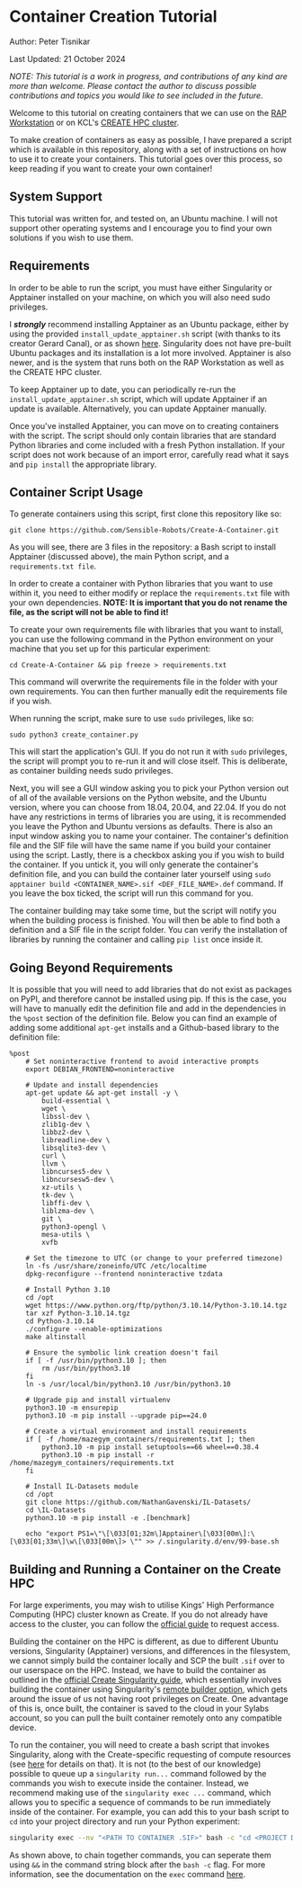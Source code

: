 # Container Creation Tutorial
Author: Peter Tisnikar

Last Updated: 21 October 2024

*NOTE: This tutorial is a work in progress, and contributions of any kind are more than welcome. Please contact the author to discuss possible contributions and topics you would like to see included in the future.*

Welcome to this tutorial on creating containers that we can use on the [RAP Workstation](https://github.com/Sensible-Robots/Workstation-Experiments) or on KCL's [CREATE HPC cluster](https://docs.er.kcl.ac.uk/).

To make creation of containers as easy as possible, I have prepared a script which is available in this repository, along with a set of instructions on how to use it to create your containers. This tutorial goes over this process, so keep reading if you want to create your own container!

## System Support

This tutorial was written for, and tested on, an Ubuntu machine. I will not support other operating systems and I encourage you to find your own solutions if you wish to use them.

## Requirements

In order to be able to run the script, you must have either Singularity or Apptainer installed on your machine, on which you will also need sudo privileges.

I ***strongly*** recommend installing Apptainer as an Ubuntu package, either by using the provided ```install_update_apptainer.sh``` script (with thanks to its creator Gerard Canal), or as shown [here](https://apptainer.org/docs/admin/1.2/installation.html). Singularity does not have pre-built Ubuntu packages and its installation is a lot more involved. Apptainer is also newer, and is the system that runs both on the RAP Workstation as well as the CREATE HPC cluster.

To keep Apptainer up to date, you can periodically re-run the ```install_update_apptainer.sh``` script, which will update Apptainer if an update is available. Alternatively, you can update Apptainer manually.

Once you've installed Apptainer, you can move on to creating containers with the script. The script should only contain libraries that are standard Python libraries and come included with a fresh Python installation. If your script does not work because of an import error, carefully read what it says and ```pip install``` the appropriate library.

## Container Script Usage

To generate containers using this script, first clone this repository like so:
```
git clone https://github.com/Sensible-Robots/Create-A-Container.git
```
As you will see, there are 3 files in the repository: a Bash script to install Apptainer (discussed above), the main Python script, and a ```requirements.txt file```.

In order to create a container with Python libraries that you want to use within it, you need to either modify or replace the ```requirements.txt``` file with your own dependencies. **NOTE: It is important that you do not rename the file, as the script will not be able to find it!**

To create your own requirements file with libraries that you want to install, you can use the following command in the Python environment on your machine that you set up for this particular experiment:
```
cd Create-A-Container && pip freeze > requirements.txt
```
This command will overwrite the requirements file in the folder with your own requirements. You can then further manually edit the requirements file if you wish.

When running the script, make sure to use ```sudo``` privileges, like so:
```
sudo python3 create_container.py
```
This will start the application's GUI. If you do not run it with ```sudo``` privileges, the script will prompt you to re-run it and will close itself. This is deliberate, as container building needs sudo privileges.

Next, you will see a GUI window asking you to pick your Python version out of all of the available versions on the Python website, and the Ubuntu version, where you can choose from 18.04, 20.04, and 22.04. If you do not have any restrictions in terms of libraries you are using, it is recommended you leave the Python and Ubuntu versions as defaults. There is also an input window asking you to name your container. The container's definition file and the SIF file will have the same name if you build your container using the script. Lastly, there is a checkbox asking you if you wish to build the container. If you untick it, you will only generate the container's definition file, and you can build the container later yourself using ```sudo apptainer build <CONTAINER_NAME>.sif <DEF_FILE_NAME>.def``` command. If you leave the box ticked, the script will run this command for you.

The container building may take some time, but the script will notify you when the building process is finished. You will then be able to find both a definition and a SIF file in the script folder. You can verify the installation of libraries by running the container and calling ```pip list``` once inside it.

## Going Beyond Requirements

It is possible that you will need to add libraries that do not exist as packages on PyPI, and therefore cannot be installed using pip. If this is the case, you will have to manually edit the definition file and add in the dependencies in the ```%post``` section of the definition file. Below you can find an example of adding some additional ```apt-get``` installs and a Github-based library to the definition file:
```
%post
    # Set noninteractive frontend to avoid interactive prompts
    export DEBIAN_FRONTEND=noninteractive
    
    # Update and install dependencies
    apt-get update && apt-get install -y \
        build-essential \
        wget \
        libssl-dev \
        zlib1g-dev \
        libbz2-dev \
        libreadline-dev \
        libsqlite3-dev \
        curl \
        llvm \
        libncurses5-dev \
        libncursesw5-dev \
        xz-utils \
        tk-dev \
        libffi-dev \
        liblzma-dev \
        git \
        python3-opengl \
        mesa-utils \
        xvfb
        
    # Set the timezone to UTC (or change to your preferred timezone)
    ln -fs /usr/share/zoneinfo/UTC /etc/localtime
    dpkg-reconfigure --frontend noninteractive tzdata

    # Install Python 3.10
    cd /opt
    wget https://www.python.org/ftp/python/3.10.14/Python-3.10.14.tgz
    tar xzf Python-3.10.14.tgz
    cd Python-3.10.14
    ./configure --enable-optimizations
    make altinstall
    
    # Ensure the symbolic link creation doesn't fail
    if [ -f /usr/bin/python3.10 ]; then
        rm /usr/bin/python3.10
    fi
    ln -s /usr/local/bin/python3.10 /usr/bin/python3.10

    # Upgrade pip and install virtualenv
    python3.10 -m ensurepip
    python3.10 -m pip install --upgrade pip==24.0

    # Create a virtual environment and install requirements
    if [ -f /home/mazegym_containers/requirements.txt ]; then
    	python3.10 -m pip install setuptools==66 wheel==0.38.4
        python3.10 -m pip install -r /home/mazegym_containers/requirements.txt
    fi
    
    # Install IL-Datasets module
    cd /opt
    git clone https://github.com/NathanGavenski/IL-Datasets/ 
    cd \IL-Datasets
    python3.10 -m pip install -e .[benchmark]
    
    echo "export PS1=\"\[\033[01;32m\]Apptainer\[\033[00m\]:\[\033[01;33m\]\w\[\033[00m\]> \"" >> /.singularity.d/env/99-base.sh

```
## Building and Running a Container on the Create HPC
For large experiments, you may wish to utilise Kings' High Performance Computing (HPC) cluster known as Create. If you do not already have access to the cluster, you can follow the [official guide](https://docs.er.kcl.ac.uk/CREATE/access/) to request access.

Building the container on the HPC is different, as due to different Ubuntu versions, Singularity (Apptainer) versions, and differences in the filesystem, we cannot simply build the container locally and SCP the built `.sif` over to our userspace on the HPC. Instead, we have to build the container as outlined in the [official Create Singularity guide](https://docs.er.kcl.ac.uk/CREATE/software/singularity/), which essentially involves building the container using Singularity's [remote builder option](https://cloud.sylabs.io/builder), which gets around the issue of us not having root privileges on Create. One advantage of this is, once built, the container is saved to the cloud in your Sylabs account, so you can pull the built container remotely onto any compatible device.

To run the container, you will need to create a bash script that invokes Singularity, along with the Create-specific requesting of compute resources (see [here](https://docs.er.kcl.ac.uk/CREATE/running_jobs/) for details on that). It is not (to the best of our knowledge) possible to queue up a `singularity run...` command followed by the commands you wish to execute inside the container. Instead, we recommend making use of the `singularity exec ...` command, which allows you to specific a sequence of commands to be run immediately inside of the container. For example, you can add this to your bash script to `cd` into your project directory and run your Python experiment:

```bash
singularity exec --nv "<PATH TO CONTAINER .SIF>" bash -c "cd <PROJECT DIRECTORY PATH> && pythonX.X <YOUR AWESOME EXPERIMENT>.py"
```

As shown above, to chain together commands, you can seperate them using `&&` in the command string block after the `bash -c` flag. For more information, see the documentation on the `exec` command [here](https://docs.sylabs.io/guides/3.1/user-guide/cli/singularity_exec.html).



